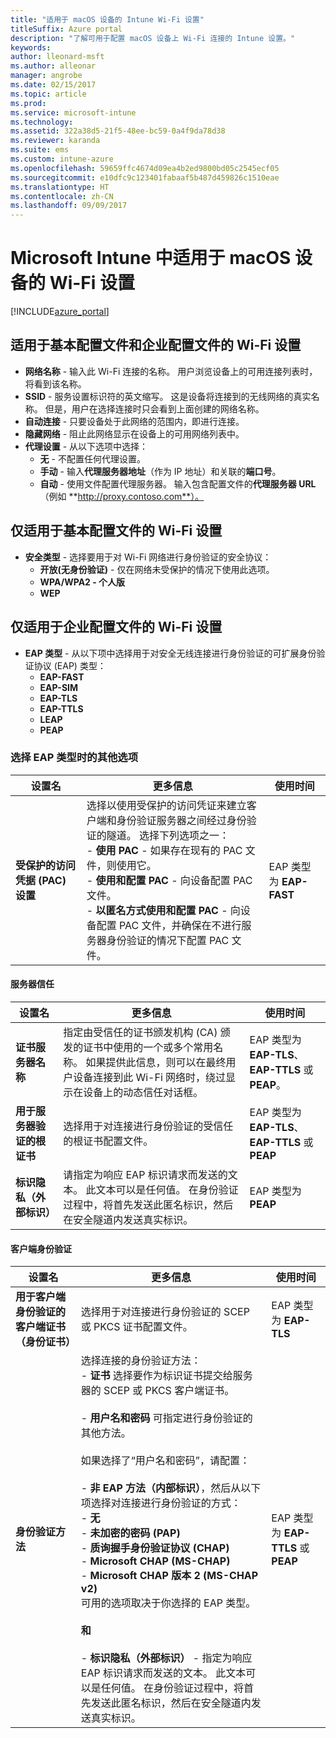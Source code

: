 ```yaml
---
title: "适用于 macOS 设备的 Intune Wi-Fi 设置"
titleSuffix: Azure portal
description: "了解可用于配置 macOS 设备上 Wi-Fi 连接的 Intune 设置。"
keywords: 
author: lleonard-msft
ms.author: alleonar
manager: angrobe
ms.date: 02/15/2017
ms.topic: article
ms.prod: 
ms.service: microsoft-intune
ms.technology: 
ms.assetid: 322a38d5-21f5-48ee-bc59-0a4f9da78d38
ms.reviewer: karanda
ms.suite: ems
ms.custom: intune-azure
ms.openlocfilehash: 59659ffc4674d09ea4b2ed9800bd05c2545ecf05
ms.sourcegitcommit: e10dfc9c123401fabaaf5b487d459826c1510eae
ms.translationtype: HT
ms.contentlocale: zh-CN
ms.lasthandoff: 09/09/2017
---
```

# <a name="wi-fi-settings-for-macos-devices-in-microsoft-intune"></a>Microsoft Intune 中适用于 macOS 设备的 Wi-Fi 设置

[!INCLUDE[azure_portal](./includes/azure_portal.md)]

## <a name="wi-fi-settings-for-basic-and-enterprise-profiles"></a>适用于基本配置文件和企业配置文件的 Wi-Fi 设置

- **网络名称** - 输入此 Wi-Fi 连接的名称。 用户浏览设备上的可用连接列表时，将看到该名称。
- **SSID** - 服务设置标识符的英文缩写。 这是设备将连接到的无线网络的真实名称。 但是，用户在选择连接时只会看到上面创建的网络名称。
- **自动连接** - 只要设备处于此网络的范围内，即进行连接。
- **隐藏网络** - 阻止此网络显示在设备上的可用网络列表中。
- **代理设置** - 从以下选项中选择：
    - **无** - 不配置任何代理设置。
    - **手动** - 输入**代理服务器地址**（作为 IP 地址）和关联的**端口号**。
    - **自动** - 使用文件配置代理服务器。 输入包含配置文件的**代理服务器 URL**（例如 **http://proxy.contoso.com**）。

## <a name="wi-fi-settings-for-basic-profiles-only"></a>仅适用于基本配置文件的 Wi-Fi 设置

- **安全类型** - 选择要用于对 Wi-Fi 网络进行身份验证的安全协议：
    - **开放(无身份验证)** - 仅在网络未受保护的情况下使用此选项。
    - **WPA/WPA2 - 个人版**
    - **WEP**

## <a name="wi-fi-settings-for-enterprise-profiles-only"></a>仅适用于企业配置文件的 Wi-Fi 设置

- **EAP 类型** - 从以下项中选择用于对安全无线连接进行身份验证的可扩展身份验证协议 (EAP) 类型：
    - **EAP-FAST**
    - **EAP-SIM**
    - **EAP-TLS**
    - **EAP-TTLS**
    - **LEAP**
    - **PEAP**

### <a name="further-options-when-you-choose-an-eap-type"></a>选择 EAP 类型时的其他选项


|设置名|更多信息|使用时间|
|--------------|-------------|----------|
|**受保护的访问凭据 (PAC) 设置**|选择以使用受保护的访问凭证来建立客户端和身份验证服务器之间经过身份验证的隧道。 选择下列选项之一：<br>- **使用 PAC** - 如果存在现有的 PAC 文件，则使用它。<br>- **使用和配置 PAC** - 向设备配置 PAC 文件。<br>- **以匿名方式使用和配置 PAC** - 向设备配置 PAC 文件，并确保在不进行服务器身份验证的情况下配置 PAC 文件。|EAP 类型为 **EAP-FAST**|

#### <a name="server-trust"></a>服务器信任


|设置名|更多信息|使用时间|
|--------------|-------------|----------|
|**证书服务器名称**|指定由受信任的证书颁发机构 (CA) 颁发的证书中使用的一个或多个常用名称。 如果提供此信息，则可以在最终用户设备连接到此 Wi-Fi 网络时，绕过显示在设备上的动态信任对话框。|EAP 类型为 **EAP-TLS**、**EAP-TTLS** 或 **PEAP**。|
|**用于服务器验证的根证书**|选择用于对连接进行身份验证的受信任的根证书配置文件。 |EAP 类型为 **EAP-TLS**、**EAP-TTLS** 或 **PEAP**|
|**标识隐私（外部标识）**|请指定为响应 EAP 标识请求而发送的文本。 此文本可以是任何值。 在身份验证过程中，将首先发送此匿名标识，然后在安全隧道内发送真实标识。|EAP 类型为 **PEAP**|


#### <a name="client-authentication"></a>客户端身份验证


|设置名|更多信息|使用时间|
|--------------|-------------|----------|
|**用于客户端身份验证的客户端证书（身份证书）**|选择用于对连接进行身份验证的 SCEP 或 PKCS 证书配置文件。|EAP 类型为 **EAP-TLS**|
|**身份验证方法**|选择连接的身份验证方法：<br>- **证书** 选择要作为标识证书提交给服务器的 SCEP 或 PKCS 客户端证书。<br><br>- **用户名和密码** 可指定进行身份验证的其他方法。 <br><br>如果选择了“用户名和密码”，请配置：<br><br>-  **非 EAP 方法（内部标识）**，然后从以下项选择对连接进行身份验证的方式：<br>- **无**<br>- **未加密的密码 (PAP)**<br>- **质询握手身份验证协议 (CHAP)**<br>- **Microsoft CHAP (MS-CHAP)**<br>- **Microsoft CHAP 版本 2 (MS-CHAP v2)**<br>可用的选项取决于你选择的 EAP 类型。<br><br>**和**<br><br>- **标识隐私（外部标识）** - 指定为响应 EAP 标识请求而发送的文本。 此文本可以是任何值。 在身份验证过程中，将首先发送此匿名标识，然后在安全隧道内发送真实标识。|EAP 类型为 **EAP-TTLS** 或 **PEAP**|
